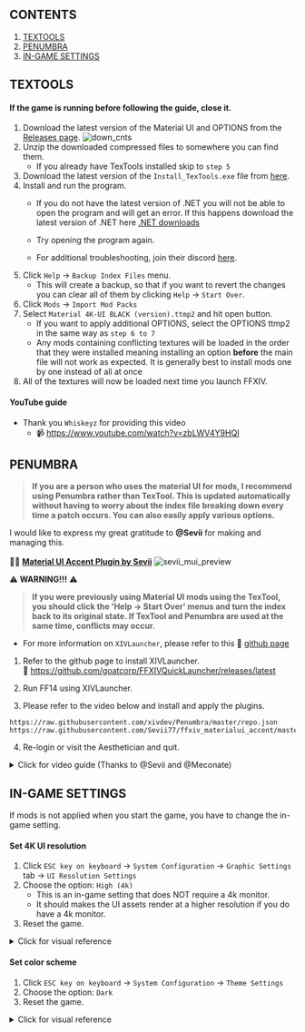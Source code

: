 ## CONTENTS
1. [TEXTOOLS](#textools)
2. [PENUMBRA](#penumbra)
3. [IN-GAME SETTINGS](#in-game-settings)

## TEXTOOLS
#### If the game is running before following the guide, close it.
1. Download the latest version of the Material UI and OPTIONS from the [Releases page](https://github.com/skotlex/ffxiv-material-ui/releases/latest).
![down_cnts](ModPacks/Resources/Preview/down_cnts.png)
2. Unzip the downloaded compressed files to somewhere you can find them.  
    - If you already have TexTools installed skip to `step 5`
3. Download the latest version of the `Install_TexTools.exe` file from [here](https://github.com/TexTools/FFXIV_TexTools_UI/releases/latest).
4. Install and run the program.
    - If you do not have the latest version of .NET you will not be able to open the program and will get an error. If this happens download the latest version of .NET here  [.NET downloads](https://dotnet.microsoft.com/download/dotnet/5.0/runtime)

    - Try opening the program again.
    - For additional troubleshooting, join their discord [here](https://discord.gg/ffxivtextools).
5. Click `Help` → `Backup Index Files` menu.
    - This will create a backup, so that if you want to revert the changes you can clear all of them by clicking `Help` → `Start Over`.
6. Click `Mods` → `Import Mod Packs`
7. Select `Material 4K-UI BLACK (version).ttmp2` and hit open button.
    - If you want to apply additional OPTIONS, select the OPTIONS ttmp2 in the same way as `step 6 to 7`
    - Any mods containing conflicting textures will be loaded in the order that they were installed meaning installing an option __before__ the main file will not work as expected. It is generally best to install mods one by one instead of all at once
8. All of the textures will now be loaded next time you launch FFXIV.

#### YouTube guide
- Thank you `Whiskeyz` for providing this video
  - 📹 https://www.youtube.com/watch?v=zbLWV4Y9HQI

## PENUMBRA
>**If you are a person who uses the material UI for mods, I recommend using Penumbra rather than TexTool. This is updated automatically without having to worry about the index file breaking down every time a patch occurs. You can also easily apply various options.**

I would like to express my great gratitude to __@Sevii__ for making and managing this.\
\
📌🔗 **[Material UI Accent Plugin by Sevii](https://github.com/Sevii77/ffxiv_materialui_accent)**
![sevii_mui_preview](https://user-images.githubusercontent.com/31692408/146949022-9e13d6b8-b4f6-44aa-bebb-365db16e7d25.png)

⚠️ **WARNING!!!** ⚠️
>**If you were previously using Material UI mods using the TexTool, you should click the 'Help → Start Over' menus and turn the index back to its original state. If TexTool and Penumbra are used at the same time, conflicts may occur.**

- For more information on `XIVLauncher`, please refer to this 🔗 [github page](https://goatcorp.github.io/faq/)

1. Refer to the github page to install XIVLauncher.\
🔗 https://github.com/goatcorp/FFXIVQuickLauncher/releases/latest

2. Run FF14 using XIVLauncher.

3. Please refer to the video below and install and apply the plugins.
```
https://raw.githubusercontent.com/xivdev/Penumbra/master/repo.json
https://raw.githubusercontent.com/Sevii77/ffxiv_materialui_accent/master/repo.json
```

4. Re-login or visit the Aesthetician and quit.

<details><summary>Click for video guide (Thanks to @Sevii and @Meconate)</summary>

https://user-images.githubusercontent.com/31692408/146950911-2d721e43-42a0-4466-b556-8796a61c4c93.mp4

</details>

## IN-GAME SETTINGS
If mods is not applied when you start the game, you have to change the in-game setting.
#### Set 4K UI resolution
1. Click `ESC key on keyboard` → `System Configuration` → `Graphic Settings` tab → `UI Resolution Settings`
2. Choose the option: `High (4k)`
    - This is an in-game setting that does NOT require a 4k monitor.
    - It should makes the UI assets render at a higher resolution if you do have a 4k monitor.
3. Reset the game.

<details><summary>Click for visual reference</summary>

![guide1](ModPacks/Resources/Preview/guide1.png)

</details>

#### Set color scheme
1. Click `ESC key on keyboard` → `System Configuration` → `Theme Settings`
2. Choose the option: `Dark`
3. Reset the game.

<details>
<summary>Click for visual reference</summary>

![guide2](ModPacks/Resources/Preview/guide2.png)

</details>
